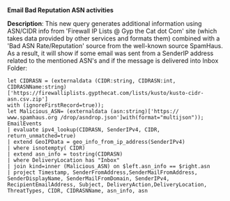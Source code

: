 **Email Bad Reputation ASN activities**

**Description**: This new query generates additional information using ASN/CIDR info from 'Firewall IP Lists @ Gyp the Cat dot Com' site (which takes data provided by other services and formats them) combined with a 'Bad ASN Rate/Reputation' source from the well-known source SpamHaus. As a result, it will show if some email was sent from a SenderIP address related to the mentioned ASN's and if the message is delivered into Inbox Folder:

```
let CIDRASN = (externaldata (CIDR:string, CIDRASN:int, CIDRASNName:string)
['https://firewalliplists.gypthecat.com/lists/kusto/kusto-cidr-asn.csv.zip']
with (ignoreFirstRecord=true));
let Malicious_ASN= (externaldata (asn:string)['https:// www.spamhaus.org /drop/asndrop.json']with(format="multijson"));
EmailEvents
| evaluate ipv4_lookup(CIDRASN, SenderIPv4, CIDR, return_unmatched=true)
| extend GeoIPData = geo_info_from_ip_address(SenderIPv4)
| where isnotempty( CIDR)
| extend asn_info = tostring(CIDRASN)
| where DeliveryLocation has "Inbox"
| join kind=inner (Malicious_ASN) on $left.asn_info == $right.asn
| project Timestamp, SenderFromAddress,SenderMailFromAddress, SenderDisplayName, SenderMailFromDomain, SenderIPv4, RecipientEmailAddress, Subject, DeliveryAction,DeliveryLocation, ThreatTypes, CIDR, CIDRASNName, asn_info, asn
```
